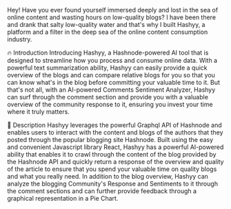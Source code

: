Hey! Have you ever found yourself immersed deeply and lost in the sea of online content and wasting hours on low-quality blogs? I have been there and drank that salty low-quality water and that's why I built Hashyy, a platform and a filter in the deep sea of the online content consumption industry.

🔥 Introduction
Introducing Hashyy, a Hashnode-powered AI tool that is designed to streamline how you process and consume online data. With a powerful text summarization ability, Hashyy can easily provide a quick overview of the blogs and can compare relative blogs for you so that you can know what's in the blog before committing your valuable time to it. But that's not all, with an AI-powered Comments Sentiment Analyzer, Hashyy can surf through the comment section and provide you with a valuable overview of the community response to it, ensuring you invest your time where it truly matters.

📙 Description
Hashyy leverages the powerful Graphql API of Hashnode and enables users to interact with the content and blogs of the authors that they posted through the popular blogging site Hashnode. Built using the easy and convenient Javascript library React, Hashyy has a powerful AI-powered ability that enables it to crawl through the content of the blog provided by the Hashnode API and quickly return a response of the overview and quality of the article to ensure that you spend your valuable time on quality blogs and what you really need. In addition to the blog overview, Hashyy can analyze the blogging Community's Response and Sentiments to it through the comment sections and can further provide feedback through a graphical representation in a Pie Chart.

